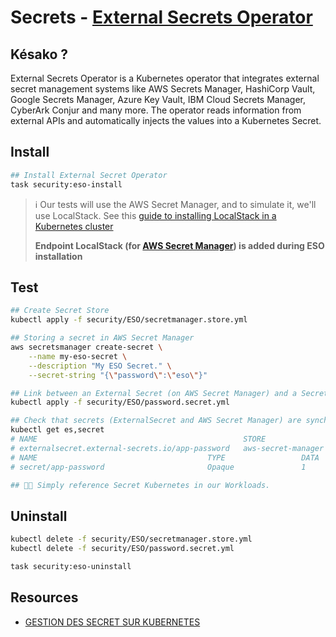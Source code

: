 # Secrets - [External Secrets Operator][eso-doc]

## Késako ?

External Secrets Operator is a Kubernetes operator that integrates external secret management systems like AWS Secrets Manager, HashiCorp Vault, Google Secrets Manager, Azure Key Vault, IBM Cloud Secrets Manager, CyberArk Conjur and many more. The operator reads information from external APIs and automatically injects the values into a Kubernetes Secret.

## Install

```bash
## Install External Secret Operator
task security:eso-install
```

> ℹ️ Our tests will use the AWS Secret Manager, and to simulate it, we'll use LocalStack. See this [guide to installing LocalStack in a Kubernetes cluster](../../platform/aws/INSTALL.md)
>
> **Endpoint LocalStack (for [AWS Secret Manager][eso-aws-custom-endpoints]) is added during ESO installation**

## Test

```bash
## Create Secret Store
kubectl apply -f security/ESO/secretmanager.store.yml

## Storing a secret in AWS Secret Manager 
aws secretsmanager create-secret \
    --name my-eso-secret \
    --description "My ESO Secret." \
    --secret-string "{\"password\":\"eso\"}"

## Link between an External Secret (on AWS Secret Manager) and a Secret in Kubernetes : ExternalSecret object
kubectl apply -f security/ESO/password.secret.yml

## Check that secrets (ExternalSecret and AWS Secret Manager) are synchronized
kubectl get es,secret
# NAME                                              STORE                REFRESH INTERVAL   STATUS         READY
# externalsecret.external-secrets.io/app-password   aws-secret-manager   1h                 SecretSynced   True
# NAME                                      TYPE                 DATA   AGE
# secret/app-password                       Opaque               1      2m27s

## 🎉🎉 Simply reference Secret Kubernetes in our Workloads.
```

## Uninstall

```bash
kubectl delete -f security/ESO/secretmanager.store.yml
kubectl delete -f security/ESO/password.secret.yml

task security:eso-uninstall
```

## Resources

- [GESTION DES SECRET SUR KUBERNETES][k8s-secret-management-blog]


<!-- Links -->
[eso-doc]:https://external-secrets.io/latest/
[k8s-secret-management-blog]: https://toungafranck.com/2024/05/09/gestion-des-secret-sur-kubernetes/
[eso-aws-custom-endpoints]: https://external-secrets.io/latest/provider/aws-secrets-manager/#custom-endpoints